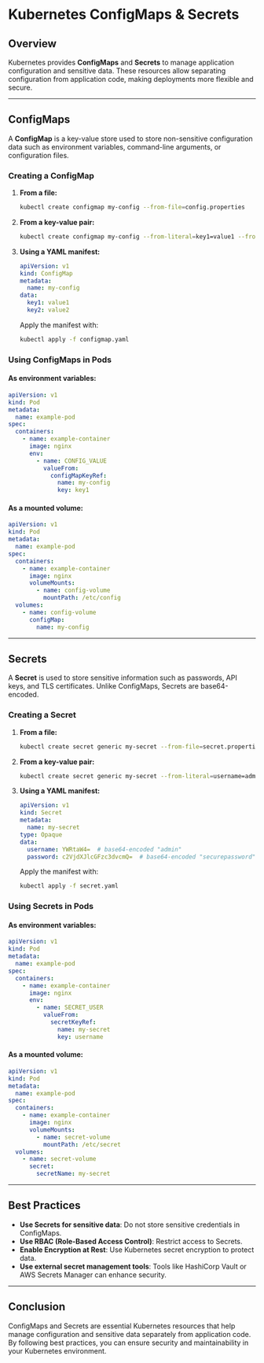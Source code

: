 # Kubernetes ConfigMaps & Secrets

## Overview
Kubernetes provides **ConfigMaps** and **Secrets** to manage application configuration and sensitive data. These resources allow separating configuration from application code, making deployments more flexible and secure.

---

## ConfigMaps
A **ConfigMap** is a key-value store used to store non-sensitive configuration data such as environment variables, command-line arguments, or configuration files.

### Creating a ConfigMap
1. **From a file:**
   ```sh
   kubectl create configmap my-config --from-file=config.properties
   ```
2. **From a key-value pair:**
   ```sh
   kubectl create configmap my-config --from-literal=key1=value1 --from-literal=key2=value2
   ```
3. **Using a YAML manifest:**
   ```yaml
   apiVersion: v1
   kind: ConfigMap
   metadata:
     name: my-config
   data:
     key1: value1
     key2: value2
   ```
   Apply the manifest with:
   ```sh
   kubectl apply -f configmap.yaml
   ```

### Using ConfigMaps in Pods
#### As environment variables:
```yaml
apiVersion: v1
kind: Pod
metadata:
  name: example-pod
spec:
  containers:
    - name: example-container
      image: nginx
      env:
        - name: CONFIG_VALUE
          valueFrom:
            configMapKeyRef:
              name: my-config
              key: key1
```

#### As a mounted volume:
```yaml
apiVersion: v1
kind: Pod
metadata:
  name: example-pod
spec:
  containers:
    - name: example-container
      image: nginx
      volumeMounts:
        - name: config-volume
          mountPath: /etc/config
  volumes:
    - name: config-volume
      configMap:
        name: my-config
```

---

## Secrets
A **Secret** is used to store sensitive information such as passwords, API keys, and TLS certificates. Unlike ConfigMaps, Secrets are base64-encoded.

### Creating a Secret
1. **From a file:**
   ```sh
   kubectl create secret generic my-secret --from-file=secret.properties
   ```
2. **From a key-value pair:**
   ```sh
   kubectl create secret generic my-secret --from-literal=username=admin --from-literal=password=securepassword
   ```
3. **Using a YAML manifest:**
   ```yaml
   apiVersion: v1
   kind: Secret
   metadata:
     name: my-secret
   type: Opaque
   data:
     username: YWRtaW4=  # base64-encoded "admin"
     password: c2VjdXJlcGFzc3dvcmQ=  # base64-encoded "securepassword"
   ```
   Apply the manifest with:
   ```sh
   kubectl apply -f secret.yaml
   ```

### Using Secrets in Pods
#### As environment variables:
```yaml
apiVersion: v1
kind: Pod
metadata:
  name: example-pod
spec:
  containers:
    - name: example-container
      image: nginx
      env:
        - name: SECRET_USER
          valueFrom:
            secretKeyRef:
              name: my-secret
              key: username
```

#### As a mounted volume:
```yaml
apiVersion: v1
kind: Pod
metadata:
  name: example-pod
spec:
  containers:
    - name: example-container
      image: nginx
      volumeMounts:
        - name: secret-volume
          mountPath: /etc/secret
  volumes:
    - name: secret-volume
      secret:
        secretName: my-secret
```

---

## Best Practices
- **Use Secrets for sensitive data**: Do not store sensitive credentials in ConfigMaps.
- **Use RBAC (Role-Based Access Control)**: Restrict access to Secrets.
- **Enable Encryption at Rest**: Use Kubernetes secret encryption to protect data.
- **Use external secret management tools**: Tools like HashiCorp Vault or AWS Secrets Manager can enhance security.

---

## Conclusion
ConfigMaps and Secrets are essential Kubernetes resources that help manage configuration and sensitive data separately from application code. By following best practices, you can ensure security and maintainability in your Kubernetes environment.

